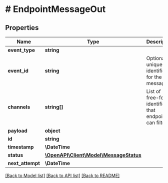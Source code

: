 # # EndpointMessageOut

## Properties

Name | Type | Description | Notes
------------ | ------------- | ------------- | -------------
**event_type** | **string** |  |
**event_id** | **string** | Optional unique identifier for the message | [optional]
**channels** | **string[]** | List of free-form identifiers that endpoints can filter by | [optional]
**payload** | **object** |  |
**id** | **string** |  |
**timestamp** | **\DateTime** |  |
**status** | [**\OpenAPI\Client\Model\MessageStatus**](MessageStatus.md) |  |
**next_attempt** | **\DateTime** |  | [optional]

[[Back to Model list]](../../README.md#models) [[Back to API list]](../../README.md#endpoints) [[Back to README]](../../README.md)
